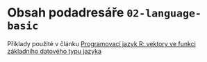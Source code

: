 # Obsah podadresáře `02-language-basic`

Příklady použité v článku [Programovací jazyk R: vektory ve funkci základního datového typu jazyka](https://www.root.cz/clanky/programovaci-jazyk-r-vektory-ve-funkci-zakladniho-datoveho-typu-jazyka/)
